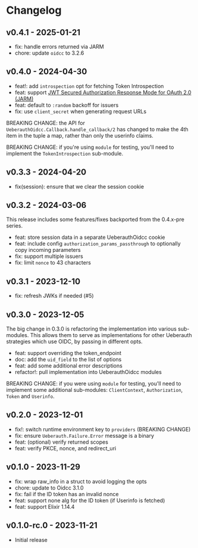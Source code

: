 # Changelog

## v0.4.1 - 2025-01-21

- fix: handle errors returned via JARM
- chore: update `oidcc` to 3.2.6

## v0.4.0 - 2024-04-30

- feat!: add `introspection` opt for fetching Token Introspection
- feat: support [JWT Secured Authorization Response Mode for OAuth 2.0 (JARM)](https://openid.net/specs/oauth-v2-jarm-final.html)
- feat: default to `:random` backoff for issuers
- fix: use `client_secret` when generating request URLs

BREAKING CHANGE: the API for `UeberauthOidcc.Callback.handle_callback/2`
has changed to make the 4th item in the tuple a map, rather than only
the userinfo claims.

BREAKING CHANGE: if you're using `module` for testing, you'll need to implement
the `TokenIntrospection` sub-module.

## v0.3.3 - 2024-04-20

- fix(session): ensure that we clear the session cookie

## v0.3.2 - 2024-03-06

This release includes some features/fixes backported from the 0.4.x-pre series.

- feat: store session data in a separate UeberauthOidcc cookie
- feat: include config `authorization_params_passthrough` to optionally copy incoming parameters
- fix: support multiple issuers
- fix: limit `nonce` to 43 characters

## v0.3.1 - 2023-12-10

- fix: refresh JWKs if needed (#5)

## v0.3.0 - 2023-12-05

The big change in 0.3.0 is refactoring the implementation into various
sub-modules. This allows them to serve as implementations for other Ueberauth
strategies which use OIDC, by passing in different opts.

- feat: support overriding the token_endpoint
- doc: add the `uid_field` to the list of options
- feat: add some additional error descriptions
- refactor!: pull implementation into UeberauthOidcc modules

BREAKING CHANGE: if you were using `module` for testing, you'll need to
implement some additional sub-modules: `ClientContext`, `Authorization`, `Token`
and `Userinfo`.

## v0.2.0 - 2023-12-01

- fix!: switch runtime environment key to `providers` (BREAKING CHANGE)
- fix: ensure `Ueberauth.Failure.Error` message is a binary
- feat: (optional) verify returned scopes
- feat: verify PKCE, nonce, and redirect_uri

## v0.1.0 - 2023-11-29

- fix: wrap raw_info in a struct to avoid logging the opts
- chore: update to Oidcc 3.1.0
- fix: fail if the ID token has an invalid nonce
- feat: support none alg for the ID token (if Userinfo is fetched)
- feat: support Elixir 1.14.4

## v0.1.0-rc.0 - 2023-11-21

- Initial release
